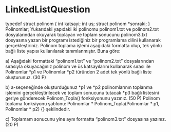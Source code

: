 # LinkedListQuestion
typedef struct polinom
{ int katsayi;
int us;
struct polinom *sonraki;
} Polinomlar;
Yukarıdaki yapıdaki iki polinomu polinom1.txt ve polinom2.txt dosyalarından okuyarak
toplayan ve toplam sonucunu polinom3.txt dosyasına yazan bir programı istediğiniz bir programlama
dilini kullanarak gerçekleştiriniz. Polinom toplama işlemi aşağıdaki formatta olup, tek yönlü bağlı liste
yapısı kullanılarak tanımlanmıştır. Buna göre:

a) Aşağıdaki formattaki “polinom1.txt” ve “polinom2.txt” dosyalarından sırasıyla okuyacağınız
polinom ve üs katsayılarını kullanarak sırası ile Polinomlar *p1 ve Polinomlar *p2 türünden 2
adet tek yönlü bağlı liste oluşturunuz. (30 P)

b) a-seçeneğinde oluşturduğunuz *p1 ve *p2 polinomlarının toplanma işlemini gerçekleştirilecek
ve toplam sonucunu tutacak *p3 bağlı listesini geriye gönderecek Polinom_Topla()
fonksiyonunu yazınız. (50 P) Polinom toplama fonksiyonu şablonu:
Polinomlar * Polinom_Topla(Polinomlar * p1, Polinomlar * p2) {}
şeklindedir.

c) Toplamam sonucunu yine aynı formatta “polinom3.txt” dosyasına yazınız. (20 P)
